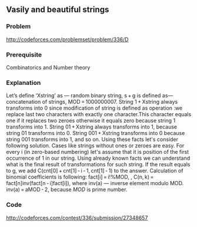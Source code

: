 ## Vasily and beautiful strings

### Problem
http://codeforces.com/problemset/problem/336/D 
### Prerequisite
Combinatorics and Number theory
### Explanation

Let’s define  ‘Xstring’ as — random binary string,
 s + g  is defined as— concatenation of strings, MOD = 1000000007.
String 1 + Xstring always transforms into 0 since modification of string is defined as operation :we replace last two characters with exactly one character.This character equals one if it replaces two zeroes otherwise it equals zero because string 1 transforms into 1. String 01 + Xstring always transforms into 1, because string 01 transforms into 0. String 001 + Xstring transforms into 0 because string 001 transforms into 1, and so on. Using these facts let's consider following solution.
Cases like strings without ones or zeroes are easy. For every i (in zero-based numbering) let's assume that it is position of the first occurrence of 1 in our string. Using already known facts we can understand what is the final result of transformations for such string. If the result equals to g, we add C(cnt[0] + cnt[1] - i - 1, cnt[1] - 1) to the answer. Calculation of binomial coefficients is following:    fact[i] = i!%MOD, , C(n, k) = fact[n]inv(fact[n - i]fact[i]), where inv(a) — inverse element modulo MOD. inv(a) = aMOD - 2, because *MOD* is prime number.

### Code
http://codeforces.com/contest/336/submission/27348657
